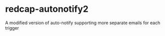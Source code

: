 # redcap-autonotify2
A modified version of auto-notify supporting more separate emails for each trigger
